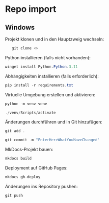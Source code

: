 # Repo import
## Windows
Projekt klonen und in den Hauptzweig wechseln:  
```powershell
   git clone <>
```
Python installieren (falls nicht vorhanden):  
```powershell
winget install Python.Python.3.11
```
Abhängigkeiten installieren (falls erforderlich):  
```powershell
pip install -r requirements.txt
```
Virtuelle Umgebung erstellen und aktivieren:  
```powershell
python -m venv venv
```
```powershell
./venv/Scripts/activate
```
Änderungen durchführen und in Git hinzufügen:  
```powershell
git add .
```
```powershell
git commit -m "EnterHereWhatYouHaveChanged"
```
MkDocs-Projekt bauen:  
```powershell
mkdocs build
```
Deployment auf GitHub Pages:  
```powershell
mkdocs gh-deploy
```
Änderungen ins Repository pushen:  
```powershell
git push
```
